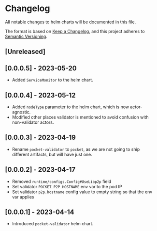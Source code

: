 # Changelog

All notable changes to helm charts will be documented in this file.

The format is based on [Keep a Changelog](https://keepachangelog.com/en/1.0.0/),
and this project adheres to [Semantic Versioning](https://semver.org/spec/v2.0.0.html).

## [Unreleased]

## [0.0.0.5] - 2023-05-20

- Added `ServiceMonitor` to the helm chart.

## [0.0.0.4] - 2023-05-12

- Added `nodeType` parameter to the helm chart, which is now actor-agnostic.
- Modified other places validator is mentioned to avoid confusion with non-validator actors.

## [0.0.0.3] - 2023-04-19

- Rename `pocket-validator` to `pocket`, as we are not going to ship different artifacts, but will have just one.

## [0.0.0.2] - 2023-04-17

- Removed `runtime/configs.Config#UseLibp2p` field
- Set validator `POCKET_P2P_HOSTNAME` env var to the pod IP
- Set validator `p2p.hostname` config value to empty string so that the env var applies

## [0.0.0.1] - 2023-04-14

- Introduced `pocket-validator` helm chart.

<!-- GITHUB_WIKI: changelog/charts -->
